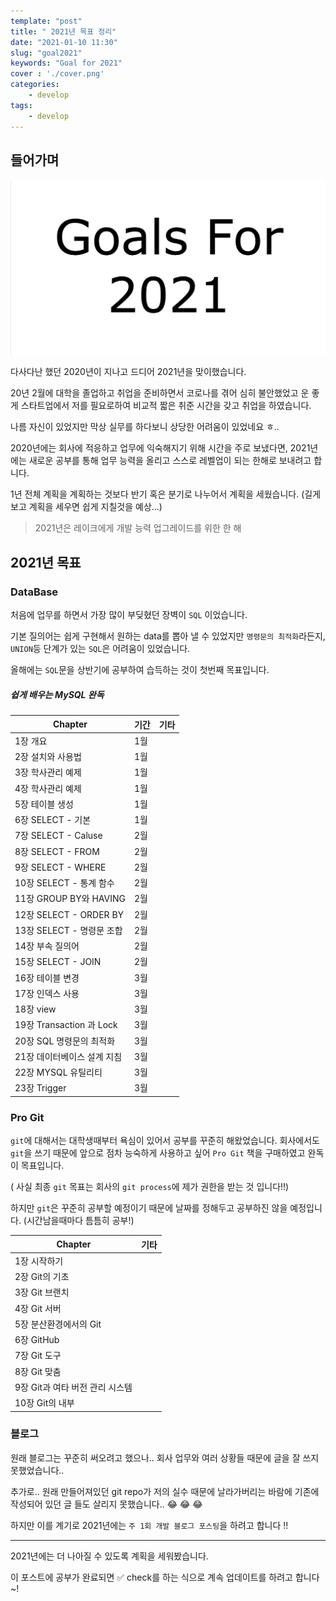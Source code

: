 ```yaml
---
template: "post"
title: " 2021년 목표 정리"
date: "2021-01-10 11:30"
slug: "goal2021"
keywords: "Goal for 2021"
cover : './cover.png'
categories: 
    - develop
tags:
    - develop
---
```



## 들어가며


![title_logo](./cover.png)

다사다난 했던 2020년이 지나고 드디어 2021년을 맞이했습니다. 

20년 2월에 대학을 졸업하고 취업을 준비하면서 코로나를 겪어 심히 불안했었고 운 좋게 스타트업에서 저를 필요로하여 비교적 짧은 취준 시간을 갖고 취업을 하였습니다.

나름 자신이 있었지만 막상 실무를 하다보니 상당한 어려움이 있었네요 ㅎ..

2020년에는 회사에 적응하고 업무에 익숙해지기 위해 시간을 주로 보냈다면, 2021년에는 새로운 공부를 통해 업무 능력을 올리고 스스로 레벨업이 되는 한해로 보내려고 합니다.

1년 전체 계획을 계획하는 것보다 반기 혹은 분기로 나누어서 계획을 세웠습니다. (길게 보고 계획을 세우면 쉽게 지칠것을 예상...)


> 2021년은 레이크에게 개발 능력 업그레이드를 위한 한 해

## 2021년 목표

### DataBase
처음에 업무를 하면서 가장 많이 부딪혔던 장벽이 `SQL` 이었습니다.

기본 질의어는 쉽게 구현해서 원하는 data를 뽑아 낼 수 있었지만 `명령문의 최적화`라든지, `UNION`등 단계가 있는 `SQL`은 어려움이 있었습니다. 

올해에는 `SQL`문을 상반기에 공부하여 습득하는 것이 첫번째 목표입니다.


##### 쉽게 배우는 MySQL 완독

|Chapter|기간|기타|
|---|---|---|
|1장 개요| 1월 |
|2장 설치와 사용법| 1월|
|3장 학사관리 예제| 1월 |
|4장 학사관리 예제| 1월|
|5장 테이블 생성| 1월 |
|6장 SELECT - 기본 | 1월 |
|7장 SELECT - Caluse| 2월 |
|8장 SELECT - FROM | 2월 |
|9장 SELECT - WHERE | 2월 |
|10장 SELECT - 통계 함수| 2월  |
|11장 GROUP BY와 HAVING | 2월 |
|12장 SELECT - ORDER BY| 2월 |
|13장 SELECT - 명령문 조합| 2월  |
|14장 부속 질의어| 2월 |
|15장 SELECT - JOIN| 2월 |
|16장 테이블 변경| 3월|
|17장 인덱스 사용| 3월|
|18장 view| 3월|
|19장 Transaction 과 Lock| 3월|
|20장 SQL 명령문의 최적화|3월|
|21장 데이터베이스 설계 지침 |3월|
|22장 MYSQL 유틸리티 |3월|
|23장 Trigger |3월|


### Pro Git

`git`에 대해서는 대학생때부터 욕심이 있어서 공부를 꾸준히 해왔었습니다. 회사에서도 `git`을 쓰기 때문에 앞으로 점차 능숙하게 사용하고 싶어 `Pro Git` 책을 구매하였고 완독이 목표입니다.

( 사실 최종 `git` 목표는 회사의 `git process`에 제가 권한을 받는 것 입니다!!)

하지만 `git`은 꾸준히 공부할 예정이기 때문에 날짜를 정해두고 공부하진 않을 예정입니다. (시간남을때마다 틈틈히 공부!)

|Chapter|기타|
|---|---|
|1장 시작하기|  |
|2장 Git의 기초| |
|3장 Git 브랜치|  |
|4장 Git 서버| |
|5장 분산환경에서의 Git|  |
|6장 GitHub | |
|7장 Git 도구| |
|8장 Git 맞춤 | |
|9장 Git과 여타 버전 관리 시스템 ||
|10장 Git의 내부 | |

### 블로그

원래 블로그는 꾸준히 써오려고 했으나.. 회사 업무와 여러 상황들 때문에 글을 잘 쓰지 못했었습니다..

추가로.. 원래 만들어져있던 git repo가 저의 실수 때문에 날라가버리는 바람에 기존에 작성되어 있던 글 들도 살리지 못했습니다.. 😂 😂 😂

하지만 이를 계기로 2021년에는 `주 1회 개발 블로그 포스팅`을 하려고 합니다 !! 


---

2021년에는 더 나아질 수 있도록 계획을 세워봤습니다.

이 포스트에 공부가 완료되면 ✅  check를 하는 식으로 계속 업데이트를 하려고 합니다~!



